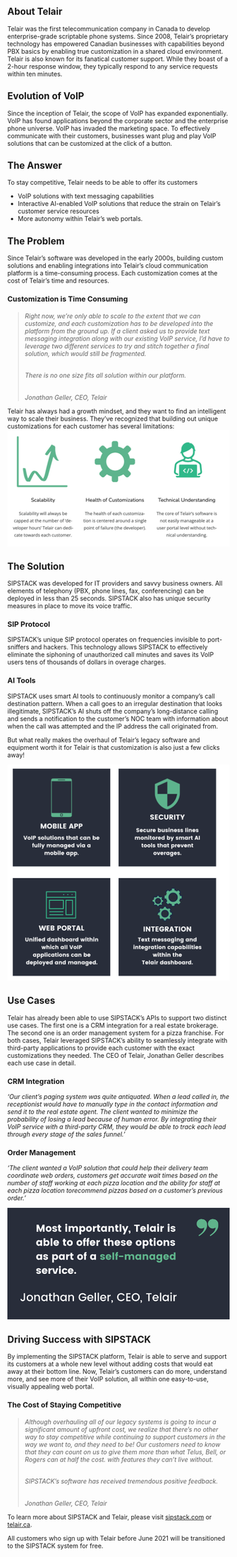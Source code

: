 ## About Telair
Telair was the first telecommunication company in Canada to develop enterprise-grade scriptable phone systems. Since 2008, Telair’s proprietary technology has empowered Canadian businesses with capabilities beyond PBX basics by enabling true customization in a shared cloud environment. Telair is also known for its fanatical customer support. While they boast of a 2-hour response window, they typically respond to any service requests within ten minutes. 

## Evolution of VoIP
Since the inception of Telair, the scope of VoIP has expanded exponentially. VoIP has found applications beyond the corporate sector and the enterprise phone universe. VoIP has invaded the marketing space. To effectively communicate with their customers, businesses want plug and play VoIP solutions that can be customized at the click of a button.

## The Answer
To stay competitive, Telair needs to be able to offer its customers

- VoIP solutions with text messaging capabilities
- Interactive AI-enabled VoIP solutions that reduce the strain on Telair’s customer service resources
- More autonomy within Telair’s web portals.

## The Problem
Since Telair’s software was developed in the early 2000s, building custom solutions and enabling integrations into Telair’s cloud communication platform is a time-consuming process. Each customization comes at the cost of Telair’s time and resources. 

### Customization is Time Consuming
> ###### *Right now, we’re only able to scale to the extent that we can customize, and each customization has to be developed into the platform from the ground up. If a client asked us to provide text messaging integration along with our existing VoIP service, I’d have to leverage two different services to try and stitch together a final solution, which would still be fragmented.*
>
> ###### *There is no one size fits all solution within our platform.*
>
>*Jonathan Geller, CEO, Telair*

Telair has always had a growth mindset, and they want to find an intelligent way to scale their business. They’ve recognized that building out unique customizations for each customer has several limitations:
![limitations](./limitations.png)

## The Solution
SIPSTACK was developed for IT providers and savvy business owners. All elements of telephony (PBX, phone lines, fax, conferencing) can be deployed in less than 25 seconds. SIPSTACK also has unique security measures in place to move its voice traffic. 

### SIP Protocol
SIPSTACK’s unique SIP protocol operates on frequencies invisible to port-sniffers and hackers. This technology allows SIPSTACK to effectively eliminate the siphoning of unauthorized call minutes and saves its VoIP users tens of thousands of dollars in overage charges. 

### AI Tools
SIPSTACK uses smart AI tools to continuously monitor a company’s call destination pattern. When a call goes to an irregular destination that looks illegitimate, SIPSTACK’s AI shuts off the company’s long-distance calling and sends a notification to the customer’s NOC team with information about when the call was attempted and the IP address the call originated from. 

But what really makes the overhaul of Telair’s legacy software and equipment worth it for Telair is that customization is also just a few clicks away! 

![four](src_content/resources/case-study/20210412-telair/four.png)

## Use Cases
Telair has already been able to use SIPSTACK’s APIs to support two distinct use cases. The first one is a CRM integration for a real estate brokerage. The second one is an order management system for a pizza franchise. For both cases, Telair leveraged SIPSTACK’s ability to seamlessly integrate with third-party applications to provide each customer with the exact customizations they needed. The CEO of Telair, Jonathan Geller describes each use case in detail. 

### CRM Integration
*‘Our client’s paging system was quite antiquated. When a lead called in, the receptionist would have to manually type in the contact information and send it to the real estate agent. The client wanted to minimize the probability of losing a lead because of human error. By integrating their VoIP service with a third-party CRM, they would be able to track each lead through every stage of the sales funnel.’*

### Order Management
*‘The client wanted a VoIP solution that could help their delivery team coordinate web orders, customers get accurate wait times based on the number of staff working at each pizza location and the ability for staff at each pizza location torecommend pizzas based on a customer’s previous order.’*

![telair](src_content/resources/case-study/20210412-telair/telair.png)

## Driving Success with SIPSTACK
By implementing the SIPSTACK platform, Telair is able to serve and support its customers at a whole new level without adding costs that would eat away at their bottom line. Now, Telair’s customers can do more, understand more, and see more of their VoIP solution, all within one easy-to-use, visually appealing web portal. 

### The Cost of Staying Competitive
> ###### *Although overhauling all of our legacy systems is going to incur a significant amount of upfront cost, we realize that there’s no other way to stay competitive while continuing to support customers in the way we want to, and they need to be! Our customers need to know that they can count on us to give them more than what Telus, Bell, or Rogers can at half the cost. with features they can’t live without.*
>
> ###### *SIPSTACK’s software has received tremendous positive feedback.*
>
>*Jonathan Geller, CEO, Telair*

To learn more about SIPSTACK and Telair, please visit [sipstack.com](sipstack.com) or [telair.ca](telair.ca).

All customers who sign up with Telair before June 2021 will be transitioned to the SIPSTACK system for free.


